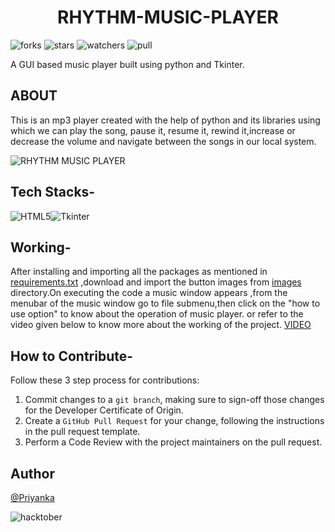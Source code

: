<div align='center'>
    <h1> RHYTHM-MUSIC-PLAYER </h1>
</div>

![forks](https://img.shields.io/github/forks/DSC-CETB/Rhythm_Music_Player?style=social)
![stars](https://img.shields.io/github/stars/DSC-CETB/Rhythm_Music_Player?style=social)
![watchers](https://img.shields.io/github/watchers/DSC-CETB/Rhythm_Music_Player?style=social)
![pull](https://img.shields.io/github/issues-pr/DSC-CETB/Rhythm_Music_Player)

A GUI based music player built using python and Tkinter.

## ABOUT

This is an mp3 player created with the help of python and its libraries using which we can play the song, pause it, resume it, rewind it,increase or decrease the volume and navigate between the songs in our local system.

![RHYTHM MUSIC PLAYER](https://user-images.githubusercontent.com/66913821/121918342-97576980-cd53-11eb-89e8-8ee709a454d5.png)


## Tech Stacks-

<img alt="HTML5" src="https://img.shields.io/badge/python-grey?&style=for-the-badge&logo=python&logoColor=blue" >![Tkinter](https://img.shields.io/badge/Tkinter-orange?&style=for-the-badge&logo=appveyor&logoColor=blue)


## Working-
After installing and importing all the packages as mentioned in [requirements.txt](https://github.com/DSC-CETB/Rhythm_Music_Player/blob/main/requirements.txt) ,download and import the button images from [images](https://github.com/DSC-CETB/Rhythm_Music_Player/tree/main/Images) directory.On executing the code a music window appears ,from the menubar of the music window  go to file submenu,then click on the "how to use option" to know about the operation of music player.
or refer to the video given below to know more about the working of the project.
[VIDEO](https://github.com/DSC-CETB/Rhythm_Music_Player/blob/main/music_player.py)


## How to Contribute-
Follow these 3 step process for contributions:

1. Commit changes to a `git branch`, making sure to sign-off those changes for the Developer Certificate of Origin.
2. Create a `GitHub Pull Request` for your change, following the instructions in the pull request template.
3. Perform a Code Review with the project maintainers on the pull request.


## Author
[@Priyanka](https://github.com/Priyanka142806)

![hacktober](https://hacktoberfest.digitalocean.com/_nuxt/img/logo-hacktoberfest-full2.aa1e9d9.svg)
